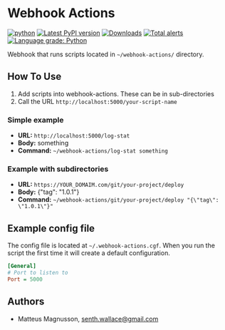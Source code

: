# Webhook Actions

[![python](https://img.shields.io/pypi/pyversions/webhook-actions.svg)](https://pypi.python.org/pypi/webhook-actions)
[![Latest PyPI version](https://img.shields.io/pypi/v/webhook-actions.svg)](https://pypi.python.org/pypi/webhook-actions)
[![Downloads](https://pepy.tech/badge/webhook-actions)](https://pepy.tech/project/webhook-actions?right_color=orange)
[![Total alerts](https://img.shields.io/lgtm/alerts/g/Senth/webhook-actions.svg?logo=lgtm&logoWidth=18)](https://lgtm.com/projects/g/Senth/webhook-actions/alerts/)
[![Language grade: Python](https://img.shields.io/lgtm/grade/python/g/Senth/webhook-actions.svg?logo=lgtm&logoWidth=18)](https://lgtm.com/projects/g/Senth/webhook-actions/context:python)

Webhook that runs scripts located in `~/webhook-actions/` directory.

## How To Use

1. Add scripts into webhook-actions. These can be in sub-directories
1. Call the URL `http://localhost:5000/your-script-name`

### Simple example

- **URL:** `http://localhost:5000/log-stat`
- **Body:** something
- **Command:** `~/webhook-actions/log-stat something`

### Example with subdirectories

- **URL:** `https://YOUR_DOMAIM.com/git/your-project/deploy`
- **Body:** {"tag": "1.0.1"}
- **Command:** `~/webhook-actions/git/your-project/deploy "{\"tag\": \"1.0.1\"}"`

## Example config file

The config file is located at `~/.webhook-actions.cgf`.
When you run the script the first time it will create a default configuration.

```ini
[General]
# Port to listen to
Port = 5000
```

## Authors

- Matteus Magnusson, senth.wallace@gmail.com
